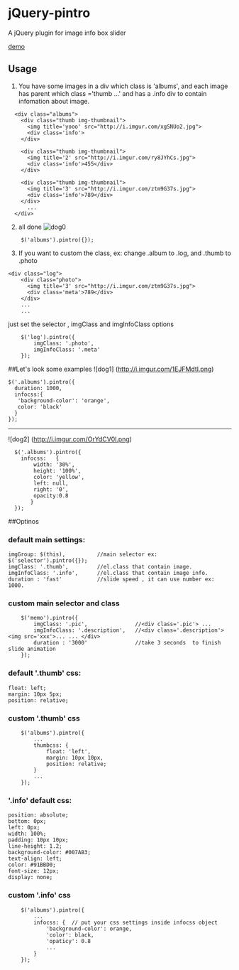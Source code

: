 jQuery-pintro
=============

A jQuery plugin for image info box slider 


[demo](http://jsbin.com/aVOGIbA/30)
## Usage

1. You have some images in a div which class is 'albums', and each image has parent which class ='thumb ...' and has a .info div to contain infomation about image.
```
  <div class="albums">
    <div class="thumb img-thumbnail">
      <img title='yooo' src="http://i.imgur.com/xgSNUo2.jpg">
      <div class='info'>
    </div>

    <div class="thumb img-thumbnail">
      <img title='2' src="http://i.imgur.com/ry8JYhCs.jpg">
      <div class='info'>455</div>
    </div>
    
    <div class="thumb img-thumbnail">
      <img title='3' src="http://i.imgur.com/ztm9G37s.jpg">
      <div class='info'>789</div>
    </div>
      ...
  </div>
```

2. all done
![dog0](http://i.imgur.com/ChwaG8Rl.png)
```
    $('albums').pintro({});
```

3.  If you want to custom the class, ex: change .album to .log, and .thumb to .photo
```
<div class="log">
    <div class="photo">
      <img title='3' src="http://i.imgur.com/ztm9G37s.jpg">
      <div class='meta'>789</div>
    </div>
    ...
    ...
```
just set the selector , imgClass and imgInfoClass options
```
    $('log').pintro({
        imgClass: '.photo',
        imgInfoClass: '.meta'
    });
```

##Let's look some examples
![dog1] (http://i.imgur.com/1EJFMdtl.png)
```
$('.albums').pintro({
  duration: 1000,
  infocss:{
   'background-color': 'orange',
   color: 'black'
  }
}); 
```
---

![dog2] (http://i.imgur.com/OrYdCV0l.png)
```
  $('.albums').pintro({
    infocss:   {
        width: '30%',
        height: '100%',
        color: 'yellow',
        left: null,
        right: '0',
        opacity:0.8
       }
  }); 
```



##Optinos
### default main settings:
    imgGroup: $(this),          //main selector ex: $('selector').pintro({});
    imgClass: '.thumb',         //el.class that contain image.
    imgInfoClass: '.info',      //el.class that contain image info.
    duration : 'fast'           //slide speed , it can use number ex: 1000.

### custom main selector and class
```
    $('memo').pintro({
        imgClass: '.pic',               //<div class='.pic'> ...
        imgInfoClass: '.description',   //<div class='.description'><img src='xxx'>... ... </div>
        duration : '3000'               //take 3 seconds  to finish slide animation
    });
```    
### default '.thumb' css:
	float: left;
  	margin: 10px 5px;
  	position: relative; 
### custom '.thumb' css
```
	$('albums').pintro({
		...
		thumbcss: {
			float: 'left',
  			margin: 10px 10px,
  			position: relative; 
		}
		...
	});
```

### '.info' default css:    
	position: absolute;
	bottom: 0px;
	left: 0px;
	width: 100%;
	padding: 10px 10px;
	line-height: 1.2;
	background-color: #007AB3;
	text-align: left;
	color: #91BBD0;
	font-size: 12px;
	display: none;
  
### custom '.info' css
```
    $('albums').pintro({
        ...
        infocss: {  // put your css settings inside infocss object
            'background-color': orange,
            'color': black,
            'opaticy': 0.8
            ...
        }
    });
``` 






